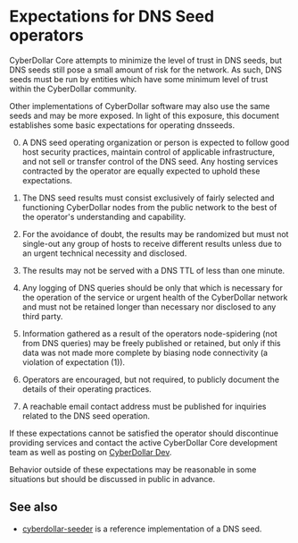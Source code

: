 Expectations for DNS Seed operators
====================================

CyberDollar Core attempts to minimize the level of trust in DNS seeds,
but DNS seeds still pose a small amount of risk for the network.
As such, DNS seeds must be run by entities which have some minimum
level of trust within the CyberDollar community.

Other implementations of CyberDollar software may also use the same
seeds and may be more exposed. In light of this exposure, this
document establishes some basic expectations for operating dnsseeds.

0. A DNS seed operating organization or person is expected to follow good
host security practices, maintain control of applicable infrastructure,
and not sell or transfer control of the DNS seed. Any hosting services
contracted by the operator are equally expected to uphold these expectations.

1. The DNS seed results must consist exclusively of fairly selected and
functioning CyberDollar nodes from the public network to the best of the
operator's understanding and capability.

2. For the avoidance of doubt, the results may be randomized but must not
single-out any group of hosts to receive different results unless due to an
urgent technical necessity and disclosed.

3. The results may not be served with a DNS TTL of less than one minute.

4. Any logging of DNS queries should be only that which is necessary
for the operation of the service or urgent health of the CyberDollar
network and must not be retained longer than necessary nor disclosed
to any third party.

5. Information gathered as a result of the operators node-spidering
(not from DNS queries) may be freely published or retained, but only
if this data was not made more complete by biasing node connectivity
(a violation of expectation (1)).

6. Operators are encouraged, but not required, to publicly document the
details of their operating practices.

7. A reachable email contact address must be published for inquiries
related to the DNS seed operation.

If these expectations cannot be satisfied the operator should
discontinue providing services and contact the active CyberDollar
Core development team as well as posting on
[CyberDollar Dev](https://reddit.com/r/cyberdollardev).

Behavior outside of these expectations may be reasonable in some
situations but should be discussed in public in advance.

See also
----------
- [cyberdollar-seeder](https://github.com/langerhans/cyberdollar-seeder) is a reference implementation of a DNS seed.
